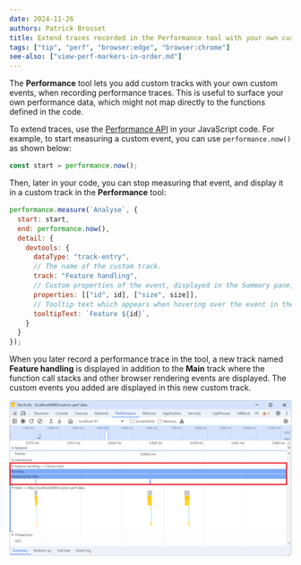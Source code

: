 ```yaml
---
date: 2024-11-26
authors: Patrick Brosset
title: Extend traces recorded in the Performance tool with your own custom data
tags: ["tip", "perf", "browser:edge", "browser:chrome"]
see-also: ["view-perf-markers-in-order.md"]
---
```


The **Performance** tool lets you add custom tracks with your own custom events, when recording performance traces. This is useful to surface your own performance data, which might not map directly to the functions defined in the code.

To extend traces, use the [Performance API](https://developer.mozilla.org/docs/Web/API/Performance_API) in your JavaScript code. For example, to start measuring a custom event, you can use `performance.now()` as shown below:

```javascript
const start = performance.now();
```

Then, later in your code, you can stop measuring that event, and display it in a custom track in the **Performance** tool:

```javascript
performance.measure(`Analyse`, {
  start: start,
  end: performance.now(),
  detail: {
    devtools: {
      dataType: "track-entry",
      // The name of the custom track.
      track: "Feature handling",
      // Custom properties of the event, displayed in the Summary pane, when the event is selected.
      properties: [["id", id], ["size", size]],
      // Tooltip text which appears when hovering over the event in the custom track.
      tooltipText: `Feature ${id}`,
    }
  }
});
```

When you later record a performance trace in the tool, a new track named **Feature handling** is displayed in addition to the **Main** track where the function call stacks and other browser rendering events are displayed. The custom events you added are displayed in this new custom track.

![A trace displayed in the Performance tool of Chrome DevTools, showing a custom track called "Feature handling", and containing custom events.](../../assets/img/extend-performance-traces.png)
